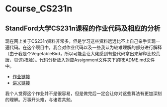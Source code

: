 # Course_CS231n

## StandFord大学CS231n课程的作业代码及相应的分析

现在网上关于CS231n资料非常多，但是学习这些资料远远比不上自己亲手实现一遍代码。在这个项目中，我会对作业代码以及一些我认为较难理解的部分进行解释（由于我是个VegetableBird，所以可能会让大佬感到有些代码拿出来解释比较荒唐，见谅\捂脸）。代码分析放入对应Assignment文件夹下的README.md文件中。

- [作业链接](https://cs231n.github.io/assignments/2020/assignment1_jupyter.zip)
- [讲义链接](https://cs231n.github.io/)

我个人觉得这个作业并不是很容易，但是做完后一定会让你对这些算法有更加深刻的理解。万事开头难，与诸君共勉。

